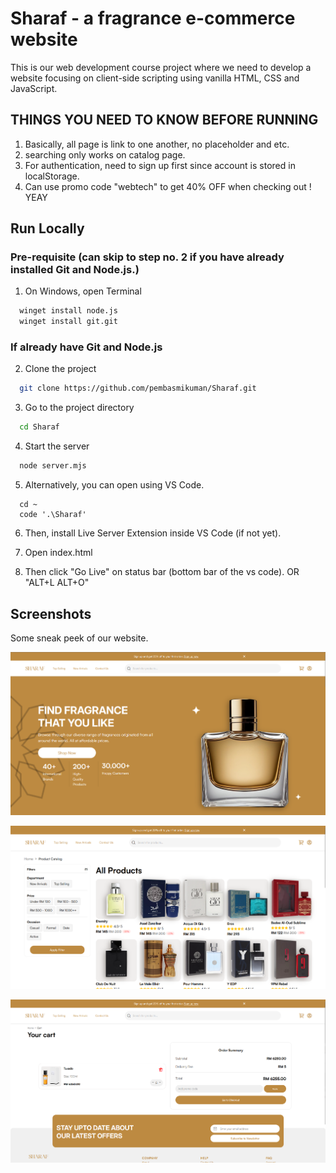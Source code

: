 # Sharaf - a fragrance e-commerce website

This is our web development course project where we need to develop a website focusing on client-side scripting using vanilla HTML, CSS and JavaScript.

## THINGS YOU NEED TO KNOW BEFORE RUNNING

1. Basically, all page is link to one another, no placeholder and etc.
2. searching only works on catalog page.
3. For authentication, need to sign up first since account is stored in localStorage.
4. Can use promo code "webtech" to get 40% OFF when checking out ! YEAY

## Run Locally

### Pre-requisite (can skip to step no. 2 if you have already installed Git and Node.js.)
1. On Windows, open Terminal

```bash
  winget install node.js
  winget install git.git
```

### If already have Git and Node.js
2. Clone the project

```bash
  git clone https://github.com/pembasmikuman/Sharaf.git
```

3. Go to the project directory

```bash
  cd Sharaf
```

4. Start the server

```bash
  node server.mjs
```

5. Alternatively, you can open using VS Code.

```
  cd ~
  code '.\Sharaf'
```

6. Then, install Live Server Extension inside VS Code (if not yet).

7. Open index.html

8. Then click "Go Live" on status bar (bottom bar of the vs code). OR "ALT+L ALT+O"


## Screenshots
Some sneak peek of our website.

![Homepage](https://github.com/pembasmikuman/Sharaf/blob/main/assets/images/demo/image.png)

![Catalog](https://github.com/pembasmikuman/Sharaf/blob/main/assets/images/demo/catalog.png)

![Cart](https://github.com/pembasmikuman/Sharaf/blob/main/assets/images/demo/cart.png)

